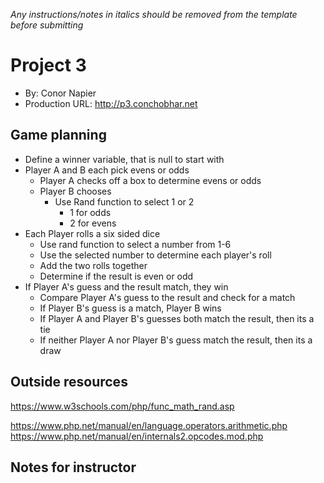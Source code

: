 *Any instructions/notes in italics should be removed from the template before submitting* 

# Project 3
+ By: Conor Napier
+ Production URL: <http://p3.conchobhar.net>

## Game planning
<!-- *Share the "plain English" notes/plan for your game* -->
* Define a winner variable, that is null to start with
* Player A and B each pick evens or odds 
    * Player A checks off a box to determine evens or odds
    * Player B chooses
        * Use Rand function to select 1 or 2
            * 1 for odds
            * 2 for evens
* Each Player rolls a six sided dice
    * Use rand function to select a number from 1-6
    * Use the selected number to determine each player's roll
    * Add the two rolls together
    * Determine if the result is even or odd
* If Player A's guess and the result match, they win
    * Compare Player A's guess to the result and check for a match
    * If Player B's guess is a match, Player B wins
    * If Player A and Player B's guesses both match the result, then its a tie
    * If neither Player A nor Player B's guess match the result, then its a draw

## Outside resources
<!-- *your list of outside resources go here* -->
<!-- Random fucntion -->
https://www.w3schools.com/php/func_math_rand.asp
<!-- Modulo for determining even or odds -->
https://www.php.net/manual/en/language.operators.arithmetic.php
https://www.php.net/manual/en/internals2.opcodes.mod.php

## Notes for instructor
<!-- *any notes for me to refer to while grading; if none, omit this section* -->